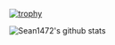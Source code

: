 [![trophy](https://github-profile-trophy.vercel.app/?username=ryo-ma&theme=onedark)](https://github.com/Sean1472/github-profile-trophy)


![Sean1472's github stats](https://github-readme-stats.vercel.app/api?username=Sean1472&show_icons=true&theme=gradient)

